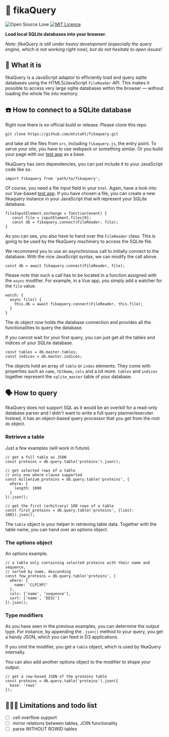 # 🔎 fikaQuery

![Open Source Love](https://badges.frapsoft.com/os/v1/open-source.png?v=102)
[![MIT Licence](https://badges.frapsoft.com/os/mit/mit.png?v=102)](https://opensource.org/licenses/mit-license.php)

**Load local SQLite databases into your browser.**

*Note: fikaQuery is still under heavy development (especially*
*the query engine, which is not working right now),*
*but do not hesitate to open issues!*


## 🧐 What it is
fikaQuery is a JavaScript adaptor to efficiently load and query
sqlite databases using the HTML5/JavaScript `FileReader` API.
This makes it possible to access very large sqlite
databases within the browser –– without loading the whole
file into memory.


## ☎️ How to connect to a SQLite database
Right now there is no official build or release. Please clone
this repo
```{bash}
git clone https://github.com/mtstahl/fikaquery.git
```
and take all the files from `src`, including `fikaquery.js`, the
entry point. To serve your site, you have to use webpack or
something similar. Or you build your page with our
[test app](https://github.com/mtstahl/fikaquery/tree/master/test-vue)
as a base.

fikaQuery has zero dependencies, you can just include it to your
JavaScript code like so.
```{JavaScript}
import fikaquery from 'path/to/fikaquery';
```
Of course, you need a file input field in your `html`. Again, have a look
into our Vue-based [test app](https://github.com/mtstahl/fikaquery/tree/master/test-vue).
If you have chosen a file, you can create a new fikaquery instance
in your JavaScript that will represent your SQLite database.
```{JavaScript}
fileInputElement.onchange = function(event) {
   const file = inputElement.files[0];
   const db = fikaquery.connect(FileReader, file);
}
```
As you can see, you also have to hand over the `FileReader` class.
This is going to be used by the fikaQuery machinery to
access the SQLite file.

We recommend you to use an asynchronous call to initially connect
to the database. With the nice JavaScript syntax, we can
modify the call above.
```{JavaScript}
const db = await fikaquery.connect(FileReader, file);
```
Please note that such a call has to be located in a function
assigned with the `async` modifier. For example, in a Vue app,
you simply add a watcher for the `file` value.
```{Vue}
watch: {
  async file() {
    this.db = await fikaquery.connect(FileReader, this.file);
  }
}
```
The `db` object now holds the database connection and provides
all the functionalities to query the database.

If you cannot wait for your first query, you can just get all
the tables and indices of your SQLite database.
```{JavaScript}
const tables = db.master.tables;
const indices = db.master.indices;
```
The objects hold an array of `table` or `index` elements. They come
with properties such as `name`, `tblName`, `cols` and a lot more.
`tables` and `indices` together represent the `sqlite_master` table
of your database.


## 🗣 How to query
fikaQuery does not support SQL as it would be an overkill for
a read-only database parser and I didn't want to write a full
query planner/executer. Instead, it has an object-based query
processor that you get from the root `db` object.

### Retrieve a table
Just a few examples (will work in future).
```{JavaScript}
// get a full table as JSON
const proteins = db.query.table('proteins').json();

// get selected rows of a table
// only one where clause supported
const millenium_proteins = db.query.table('proteins', {
  where: {
    length: 1000
  }
}).json();

// get the first (arbitrary) 100 rows of a table
const first_proteins = db.query.table('proteins', {limit: 100}).json();
```

The `table` object is your helper in retrieving table data.
Together with the table name, you can hand over an options object.

### The options object
An options example.
```{JavaScript}
// a table only containing selected proteins with their name and sequence,
// sorted by name, descending
const few_proteins = db.query.table('proteins', {
  where: {
    name: 'CLP[XP]'
  },
  cols: ['name', 'sequence'],
  sort: ['name', 'DESC']
}).json();
```

### Type modifiers
As you have seen in the previous examples, you can determine the output
type. For instance, by appending the `.json()` method to your query,
you get a handy JSON, which you can feed in D3 applications.

If you omit the modifier, you get a `table` object, which is used by
fikaQuery internally.

You can also add another options object to the modifier to shape your
output.
```{JavaScript}
// get a row-based JSON of the proteins table
const proteins = db.query.table('proteins').json({
  base: 'rows'
});
```


## 👩🏼‍💻 Limitations and todo list
* [ ] cell overflow support
* [ ] mirror relations between tables, JOIN functionality
* [ ] parse WITHOUT ROWID tables
